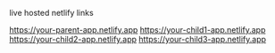 live hosted netlify links

https://your-parent-app.netlify.app
https://your-child1-app.netlify.app
https://your-child2-app.netlify.app
https://your-child3-app.netlify.app
